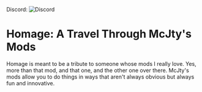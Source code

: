 Discord: ![Discord](https://img.shields.io/discord/819401259790368798)  

# Homage: A Travel Through McJty's Mods

Homage is meant to be a tribute to someone whose mods I really love. Yes, more than that mod, and that one, and the other one over there. McJty's mods allow you to do things in ways that aren't always obvious but always fun and innovative. 
